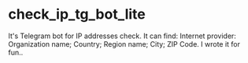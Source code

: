 # check_ip_tg_bot_lite
It's Telegram bot for IP addresses check. It can find:  Internet provider: Organization name; Country; Region name; City; ZIP Code. I wrote it for fun..
